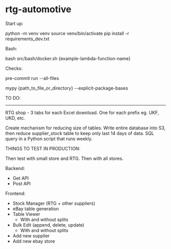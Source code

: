 # rtg-automotive

Start up:

python -m venv venv
source venv/bin/activate
pip install -r requirements_dev.txt

Bash:

bash src/bash/docker.sh {example-lambda-function-name}

Checks:

pre-commit run --all-files

mypy {path_to_file_or_directory} --explicit-package-bases

TO DO:

********

RTG shop - 3 tabs for each Excel download. One for each prefix eg. UKF, UKD, etc.

Create mechanism for reducing size of tables. Write entire database into S3, then reduce supplier_stock table to keep only last 14 days of data. SQL query in a Python script that runs weekly.


THINGS TO TEST IN PRODUCTION:



Then test with small store and RTG. Then with all stores.




Backend:

- Get API
- Post API

Frontend:

- Stock Manager (RTG + other suppliers)
- eBay table generation
- Table Viewer
    - With and without splits
- Bulk Edit (append, delete, update)
    - With and without splits
- Add new supplier
- Add new ebay store
